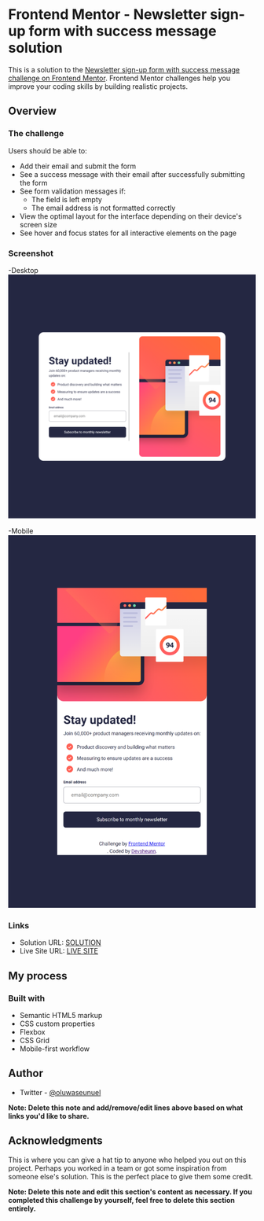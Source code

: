 # Frontend Mentor - Newsletter sign-up form with success message solution

This is a solution to the [Newsletter sign-up form with success message challenge on Frontend Mentor](https://www.frontendmentor.io/challenges/newsletter-signup-form-with-success-message-3FC1AZbNrv). Frontend Mentor challenges help you improve your coding skills by building realistic projects.

## Overview

### The challenge

Users should be able to:

- Add their email and submit the form
- See a success message with their email after successfully submitting the form
- See form validation messages if:
  - The field is left empty
  - The email address is not formatted correctly
- View the optimal layout for the interface depending on their device's screen size
- See hover and focus states for all interactive elements on the page

### Screenshot

-Desktop
![](./Sreenshots/desktop.png)

-Mobile
![](./Sreenshots/mobile.png)

### Links

- Solution URL: [SOLUTION](https://github.com/Devsheunn/newsletter-sign-up-with-success-message-main)
- Live Site URL: [LIVE SITE](https://transcendent-florentine-1c8d84.netlify.app/)

## My process

### Built with

- Semantic HTML5 markup
- CSS custom properties
- Flexbox
- CSS Grid
- Mobile-first workflow

## Author

- Twitter - [@oluwaseunuel](https://twitter.com/i/flow/login?redirect_after_login=%2Foluwaseunuel%3Ft%3DKGzVE6RX97nmrSThh5VOYQ%26s%3D09)

**Note: Delete this note and add/remove/edit lines above based on what links you'd like to share.**

## Acknowledgments

This is where you can give a hat tip to anyone who helped you out on this project. Perhaps you worked in a team or got some inspiration from someone else's solution. This is the perfect place to give them some credit.

**Note: Delete this note and edit this section's content as necessary. If you completed this challenge by yourself, feel free to delete this section entirely.**

